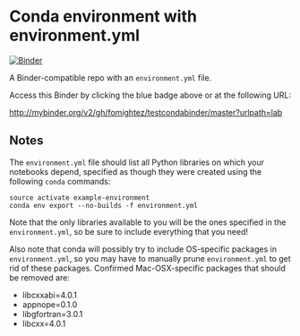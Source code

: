 # Conda environment with environment.yml

[![Binder](http://mybinder.org/badge_logo.svg)](http://mybinder.org/v2/gh/fomightez/testcondabinder/master?urlpath=lab)

A Binder-compatible repo with an `environment.yml` file.

Access this Binder by clicking the blue badge above or at the following URL:

http://mybinder.org/v2/gh/fomightez/testcondabinder/master?urlpath=lab

## Notes
The `environment.yml` file should list all Python libraries on which your notebooks
depend, specified as though they were created using the following `conda` commands:

```
source activate example-environment
conda env export --no-builds -f environment.yml
```

Note that the only libraries available to you will be the ones specified in
the `environment.yml`, so be sure to include everything that you need! 

Also note that conda will possibly try to include OS-specific packages in `environment.yml`, so you
may have to manually prune `environment.yml` to get rid of these packages. Confirmed Mac-OSX-specific
packages that should be removed are:

* libcxxabi=4.0.1
* appnope=0.1.0
* libgfortran=3.0.1
* libcxx=4.0.1
